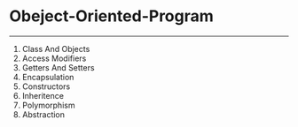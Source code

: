 # Obeject-Oriented-Program

---
1. Class And Objects
2. Access Modifiers
3. Getters And Setters
4. Encapsulation    
5. Constructors
6. Inheritence
7. Polymorphism
8. Abstraction
